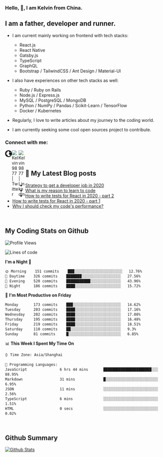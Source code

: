 ### Hello, 👋, I am Kelvin from China.

## I am a father, developer and runner.

- I am current mainly working on frontend with tech stacks:
  - React.js
  - React Native
  - Gatsby.js
  - TypeScript
  - GraphQL
  - Bootstrap / TailwindCSS / Ant Design / Material-UI
  
- I also have experiences on other tech stacks as well:
  - Ruby / Ruby on Rails
  - Node.js / Express.js
  - MySQL / PostgreSQL / MongoDB
  - Python / NumPy / Pandas / Scikit-Learn / TensorFlow
  - Docker / Kubernetes
- Regularly, I love to write articles about my journey to the coding world.
- I am currently seeking some cool open sources project to contribute.

### Connect with me:

[<img align="left" alt="kelvinliang.cn" width="22px" src="https://raw.githubusercontent.com/iconic/open-iconic/master/svg/globe.svg" />][website]
[<img align="left" alt="Kelvin9877 | Twitter" width="22px" src="https://cdn.jsdelivr.net/npm/simple-icons@v3/icons/twitter.svg" />][twitter]
[<img align="left" alt="Kelvin9877 | LinkedIn" width="22px" src="https://cdn.jsdelivr.net/npm/simple-icons@v3/icons/linkedin.svg" />][linkedin]

<br />
<br />

## 📕 My Latest Blog posts

<!-- BLOG-POST-LIST:START -->
- [Strategy to get a developer job in 2020](https://dev.to/kelvin9877/what-is-my-strategy-to-get-a-job-in-frontend-39gg)
- [What is my reason to learn to code](https://dev.to/kelvin9877/what-is-my-reason-to-learn-to-code-6k2)
- [How to write tests for React in 2020 - part 2](https://dev.to/kelvin9877/how-to-write-tests-for-react-in-2020-part-2-26h)
- [How to write tests for React in 2020 - part 1](https://dev.to/kelvin9877/how-to-write-tests-for-react-in-2020-4oai)
- [Why I should check my code's performance?](https://dev.to/kelvin9877/why-i-should-check-the-performance-of-my-code-19cl)
<!-- BLOG-POST-LIST:END -->

<br />

## My Coding Stats on Github

<!--START_SECTION:waka-->
![Profile Views](http://img.shields.io/badge/Profile%20Views-10-blue)

![Lines of code](https://img.shields.io/badge/From%20Hello%20World%20I%27ve%20Written-2.2%20million%20lines%20of%20code-blue)

**I'm a Night 🦉** 

```text
🌞 Morning    151 commits    ███░░░░░░░░░░░░░░░░░░░░░░   12.76% 
🌆 Daytime    326 commits    ███████░░░░░░░░░░░░░░░░░░   27.56% 
🌃 Evening    520 commits    ███████████░░░░░░░░░░░░░░   43.96% 
🌙 Night      186 commits    ████░░░░░░░░░░░░░░░░░░░░░   15.72%

```
📅 **I'm Most Productive on Friday** 

```text
Monday       173 commits    ███░░░░░░░░░░░░░░░░░░░░░░   14.62% 
Tuesday      203 commits    ████░░░░░░░░░░░░░░░░░░░░░   17.16% 
Wednesday    202 commits    ████░░░░░░░░░░░░░░░░░░░░░   17.08% 
Thursday     195 commits    ████░░░░░░░░░░░░░░░░░░░░░   16.48% 
Friday       219 commits    ████░░░░░░░░░░░░░░░░░░░░░   18.51% 
Saturday     110 commits    ██░░░░░░░░░░░░░░░░░░░░░░░   9.3% 
Sunday       81 commits     █░░░░░░░░░░░░░░░░░░░░░░░░   6.85%

```


📊 **This Week I Spent My Time On** 

```text
⌚︎ Time Zone: Asia/Shanghai

💬 Programming Languages: 
JavaScript               6 hrs 44 mins       ██████████████████████░░░   88.95% 
Markdown                 31 mins             █░░░░░░░░░░░░░░░░░░░░░░░░   6.95% 
JSON                     11 mins             ░░░░░░░░░░░░░░░░░░░░░░░░░   2.56% 
TypeScript               6 mins              ░░░░░░░░░░░░░░░░░░░░░░░░░   1.51% 
HTML                     0 secs              ░░░░░░░░░░░░░░░░░░░░░░░░░   0.02%

```


<!--END_SECTION:waka-->

<br />

## Github Summary

[![Github Stats](https://get-github-stats.vercel.app/api?username=kelvin8773&show_icons=true)](https://github.com/kelvin8773)

[website]: https://kelvinliang.cn
[twitter]: https://twitter.com/kelvin9877
[linkedin]: https://linkedin.com/in/kelvin9877
